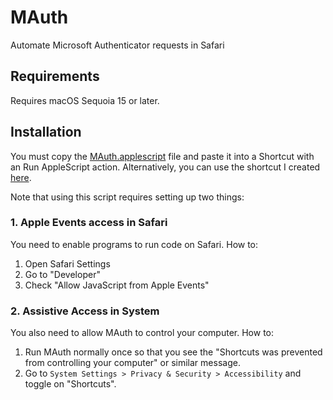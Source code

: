 # MAuth

Automate Microsoft Authenticator requests in Safari

## Requirements

Requires macOS Sequoia 15 or later.

## Installation

You must copy the [MAuth.applescript](MAuth.applescript) file and paste it into a Shortcut with an Run AppleScript action. Alternatively, you can use the shortcut I created [here](https://www.icloud.com/shortcuts/932d45b94177496fa36044470ac88893).

Note that using this script requires setting up two things:

### 1. Apple Events access in Safari

You need to enable programs to run code on Safari. How to:

1. Open Safari Settings
2. Go to "Developer"
3. Check "Allow JavaScript from Apple Events"

### 2. Assistive Access in System

You also need to allow MAuth to control your computer. How to:

1. Run MAuth normally once so that you see the "Shortcuts was prevented from
   controlling your computer" or similar message.
2. Go to `System Settings > Privacy & Security > Accessibility` and toggle on
   "Shortcuts".
